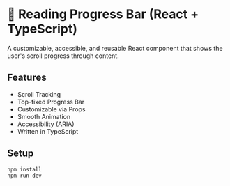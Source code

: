 # 📘 Reading Progress Bar (React + TypeScript)

A customizable, accessible, and reusable React component that shows the user's scroll progress through content.

## Features

- Scroll Tracking
- Top-fixed Progress Bar
- Customizable via Props
- Smooth Animation
- Accessibility (ARIA)
- Written in TypeScript

## Setup

```bash
npm install
npm run dev
